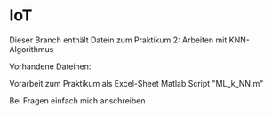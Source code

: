 # IoT
Dieser Branch enthält Datein zum Praktikum 2:
Arbeiten mit KNN-Algorithmus

Vorhandene Dateinen:
 
Vorarbeit zum Praktikum als Excel-Sheet
Matlab Script "ML_k_NN.m"

Bei Fragen einfach mich anschreiben

